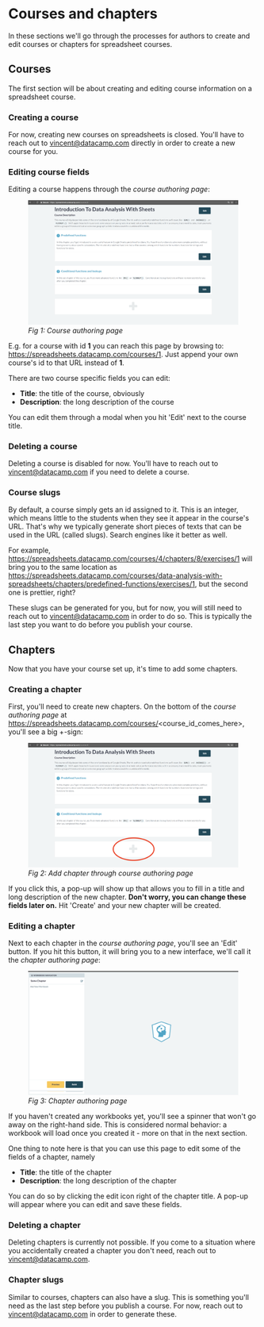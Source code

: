 # Courses and chapters

In these sections we'll go through the processes for authors to create and edit courses or chapters
for spreadsheet courses.

## Courses

The first section will be about creating and editing course information on a spreadsheet course.

### Creating a course

For now, creating new courses on spreadsheets is closed. You'll have to reach out to
[vincent@datacamp.com](mailto:vincent@datacamp.com) directly in order to create a new course for you.

### Editing course fields

Editing a course happens through the _course authoring page_:

<figure>
  <img src="images/course_page.png" alt="Course authoring page">
  <figcaption><em>Fig 1: Course authoring page</em></figcaption>
</figure>

E.g. for a course with id **1** you can reach this page by browsing to:
https://spreadsheets.datacamp.com/courses/1. Just append your own course's id to that URL instead of
**1**.

There are two course specific fields you can edit:

* **Title**: the title of the course, obviously
* **Description**: the long description of the course

You can edit them through a modal when you hit 'Edit' next to the course title.

### Deleting a course

Deleting a course is disabled for now. You'll have to reach out to
[vincent@datacamp.com](mailto:vincent@datacamp.com) if you need to delete a course.

### Course slugs

By default, a course simply gets an id assigned to it. This is an integer, which means little to the
students when they see it appear in the course's URL. That's why we typically generate short pieces
of texts that can be used in the URL (called slugs). Search engines like it better as well.

For example, https://spreadsheets.datacamp.com/courses/4/chapters/8/exercises/1 will bring you to
the same location as
https://spreadsheets.datacamp.com/courses/data-analysis-with-spreadsheets/chapters/predefined-functions/exercises/1,
but the second one is prettier, right?

These slugs can be generated for you, but for now, you will still need to reach out to
[vincent@datacamp.com](mailto:vincent@datacamp.com) in order to do so. This is typically the last
step you want to do before you publish your course.

## Chapters

Now that you have your course set up, it's time to add some chapters.

### Creating a chapter

First, you'll need to create new chapters. On the bottom of the _course authoring page_ at
https://spreadsheets.datacamp.com/courses/<course_id_comes_here>, you'll see a big +-sign:

<figure>
  <img src="images/course_page_add_chapter.png" alt="Add chapter button on course authoring page">
  <figcaption><em>Fig 2: Add chapter through course authoring page</em></figcaption>
</figure>

If you click this, a pop-up will show up that allows you to fill in a title and long description of
the new chapter. **Don't worry, you can change these fields later on.** Hit 'Create' and your new
chapter will be created.

### Editing a chapter

Next to each chapter in the _course authoring page_, you'll see an 'Edit' button. If you hit this
button, it will bring you to a new interface, we'll call it the _chapter authoring page_:

<figure>
  <img src="images/chapter_page.png" alt="Chapter authoring page">
  <figcaption><em>Fig 3: Chapter authoring page</em></figcaption>
</figure>

If you haven't created any workbooks yet, you'll see a spinner that won't go away on the right-hand
side. This is considered normal behavior: a workbook will load once you created it - more on that
in the next section.

One thing to note here is that you can use this page to edit some of the fields of a chapter, namely

* **Title**: the title of the chapter
* **Description**: the long description of the chapter

You can do so by clicking the edit icon right of the chapter title. A pop-up will appear where you
can edit and save these fields.

### Deleting a chapter

Deleting chapters is currently not possible. If you come to a situation where you accidentally
created a chapter you don't need, reach out to [vincent@datacamp.com](mailto:vincent@datacamp.com).

### Chapter slugs

Similar to courses, chapters can also have a slug. This is something you'll need as the last step
before you publish a course. For now, reach out to
[vincent@datacamp.com](mailto:vincent@datacamp.com) in order to generate these.
